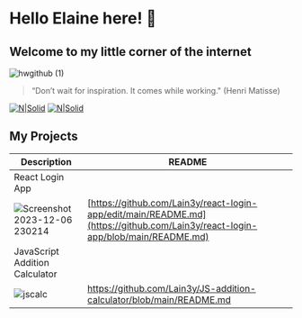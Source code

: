 # Hello Elaine here! 👋
## Welcome to my little corner of the internet

![hwgithub (1)](https://github.com/Lain3y/Lain3y/assets/132710326/af93804f-e81d-4a3d-b955-99f22cded361)



>“Don’t wait for inspiration. It comes while working." 
(Henri Matisse)

[![N|Solid](https://camo.githubusercontent.com/591c02e8ff595d43e0b35b1b29aed639a7154b959cd8f8c854b9e176d885b094/68747470733a2f2f696d672e736869656c64732e696f2f62616467652f4c696e6b6564496e2d3030373742353f7374796c653d666f722d7468652d6261646765266c6f676f3d6c696e6b6564696e266c6f676f436f6c6f723d7768697465)](https://www.linkedin.com/in/elaine-jackson-hunter/)
[![N|Solid](https://img.shields.io/badge/Instagram-E4405F?style=for-the-badge&logo=instagram&logoColor=white)](https://www.instagram.com/mummyiscoding/)

## My Projects

|Description | README |
| ------ | ------ |
| React Login App |  |
| ![Screenshot 2023-12-06 230214](https://github.com/Lain3y/Lain3y/assets/132710326/3a64e093-3c2c-4421-bdeb-9b01ee32535e) | [https://github.com/Lain3y/react-login-app/edit/main/README.md](https://github.com/Lain3y/react-login-app/blob/main/README.md)|
| JavaScript Addition Calculator |  |
| ![jscalc](https://github.com/Lain3y/Lain3y/assets/132710326/9bdd8537-99df-4c2e-b24c-a15f420bb71a) | https://github.com/Lain3y/JS-addition-calculator/blob/main/README.md|

